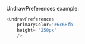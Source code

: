 UndrawPreferences example:
```js 
<UndrawPreferences
    primaryColor='#6c68fb'
    height= '250px'
    />
```